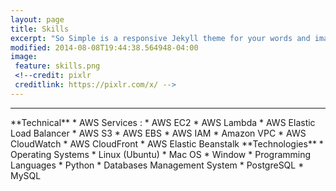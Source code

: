 ```yaml
---
layout: page
title: Skills
excerpt: "So Simple is a responsive Jekyll theme for your words and images."
modified: 2014-08-08T19:44:38.564948-04:00
image:
 feature: skills.png
 <!--credit: pixlr
 creditlink: https://pixlr.com/x/ -->
---
```

<!--Looking for a simple, responsive, theme for your Jekyll powered blog? Well look no further. Here be **So Simple Theme**, the follow up to [**Minimal Mistakes**](http://mmistakes.github.io/minimal-mistakes) --- by designer slash illustrator [Michael Rose](http://mademistakes.com).-->
<hr/>
**Technical**
  * AWS Services :
     * AWS EC2
     * AWS Lambda
     * AWS Elastic Load Balancer
     * AWS S3
     * AWS EBS
     * AWS IAM
     * Amazon VPC
     * AWS CloudWatch
     * AWS CloudFront
     * AWS Elastic Beanstalk
**Technologies**
  * Operating Systems
     * Linux (Ubuntu)
     * Mac OS
     * Window
  * Programming Languages
     * Python
  * Databases Management System
     * PostgreSQL
     * MySQL

[^1]: Example: *domain.com/category-name/post-title*
